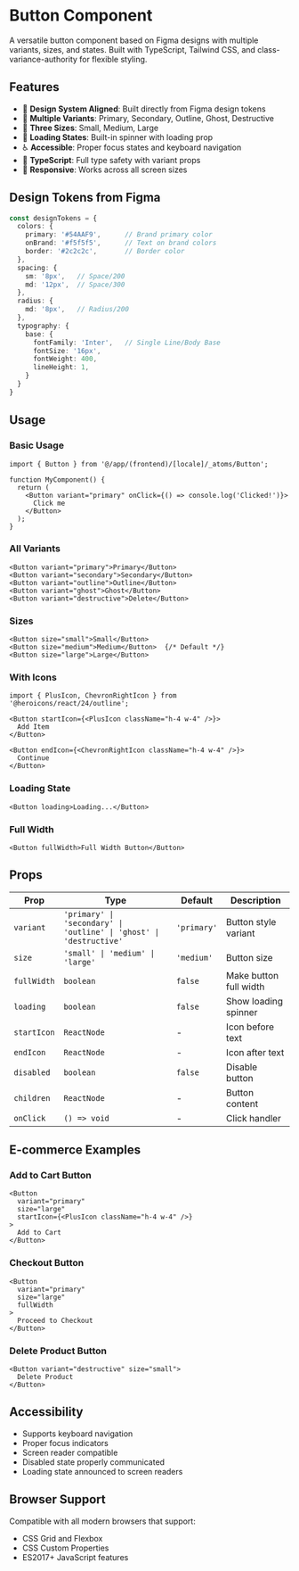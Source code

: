 # Button Component

A versatile button component based on Figma designs with multiple variants, sizes, and states. Built with TypeScript, Tailwind CSS, and class-variance-authority for flexible styling.

## Features

- 🎨 **Design System Aligned**: Built directly from Figma design tokens
- 🎯 **Multiple Variants**: Primary, Secondary, Outline, Ghost, Destructive
- 📏 **Three Sizes**: Small, Medium, Large
- 🔧 **Loading States**: Built-in spinner with loading prop
- ♿ **Accessible**: Proper focus states and keyboard navigation
- 🚀 **TypeScript**: Full type safety with variant props
- 📱 **Responsive**: Works across all screen sizes

## Design Tokens from Figma

```typescript
const designTokens = {
  colors: {
    primary: '#54AAF9',      // Brand primary color
    onBrand: '#f5f5f5',      // Text on brand colors
    border: '#2c2c2c',       // Border color
  },
  spacing: {
    sm: '8px',   // Space/200
    md: '12px',  // Space/300
  },
  radius: {
    md: '8px',   // Radius/200
  },
  typography: {
    base: {
      fontFamily: 'Inter',   // Single Line/Body Base
      fontSize: '16px',
      fontWeight: 400,
      lineHeight: 1,
    }
  }
}
```

## Usage

### Basic Usage

```tsx
import { Button } from '@/app/(frontend)/[locale]/_atoms/Button';

function MyComponent() {
  return (
    <Button variant="primary" onClick={() => console.log('Clicked!')}>
      Click me
    </Button>
  );
}
```

### All Variants

```tsx
<Button variant="primary">Primary</Button>
<Button variant="secondary">Secondary</Button>
<Button variant="outline">Outline</Button>
<Button variant="ghost">Ghost</Button>
<Button variant="destructive">Delete</Button>
```

### Sizes

```tsx
<Button size="small">Small</Button>
<Button size="medium">Medium</Button>  {/* Default */}
<Button size="large">Large</Button>
```

### With Icons

```tsx
import { PlusIcon, ChevronRightIcon } from '@heroicons/react/24/outline';

<Button startIcon={<PlusIcon className="h-4 w-4" />}>
  Add Item
</Button>

<Button endIcon={<ChevronRightIcon className="h-4 w-4" />}>
  Continue
</Button>
```

### Loading State

```tsx
<Button loading>Loading...</Button>
```

### Full Width

```tsx
<Button fullWidth>Full Width Button</Button>
```

## Props

| Prop | Type | Default | Description |
|------|------|---------|-------------|
| `variant` | `'primary' \| 'secondary' \| 'outline' \| 'ghost' \| 'destructive'` | `'primary'` | Button style variant |
| `size` | `'small' \| 'medium' \| 'large'` | `'medium'` | Button size |
| `fullWidth` | `boolean` | `false` | Make button full width |
| `loading` | `boolean` | `false` | Show loading spinner |
| `startIcon` | `ReactNode` | - | Icon before text |
| `endIcon` | `ReactNode` | - | Icon after text |
| `disabled` | `boolean` | `false` | Disable button |
| `children` | `ReactNode` | - | Button content |
| `onClick` | `() => void` | - | Click handler |

## E-commerce Examples

### Add to Cart Button

```tsx
<Button 
  variant="primary" 
  size="large"
  startIcon={<PlusIcon className="h-4 w-4" />}
>
  Add to Cart
</Button>
```

### Checkout Button

```tsx
<Button 
  variant="primary" 
  size="large" 
  fullWidth
>
  Proceed to Checkout
</Button>
```

### Delete Product Button

```tsx
<Button variant="destructive" size="small">
  Delete Product
</Button>
```

## Accessibility

- Supports keyboard navigation
- Proper focus indicators
- Screen reader compatible
- Disabled state properly communicated
- Loading state announced to screen readers

## Browser Support

Compatible with all modern browsers that support:
- CSS Grid and Flexbox
- CSS Custom Properties
- ES2017+ JavaScript features
